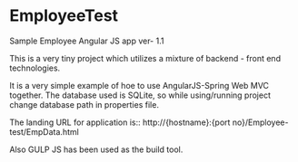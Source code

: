 EmployeeTest
============

Sample Employee Angular JS app ver- 1.1

This is a very tiny project which utilizes a mixture of backend - front end technologies.

It is a very simple example of hoe to use AngularJS-Spring Web MVC together. The database used is SQLite, so while using/running project change database path in properties file.

The landing URL for application is:: http://{hostname}:{port no}/Employee-test/EmpData.html

Also GULP JS has been used as the build tool.